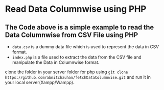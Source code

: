 # Read Data Columnwise using PHP 
## The Code above is a simple example to read the Data Columnwise from CSV File using PHP

- ```data.csv``` is a dummy data file which is used to represent the data in CSV format.
- ```index.php``` is a file used to extract the data from the CSV file and manipulate the Data in Columnwise format.

clone the folder in your server folder for php using `git clone https://github.com/abnitchauhan/fetchDataColumnwise.git`
and run it in your local server(Xampp/Wampp).
 
